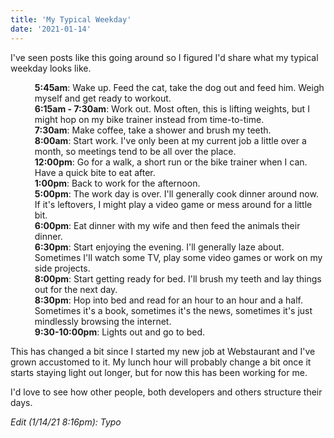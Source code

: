 ```yaml
---
title: 'My Typical Weekday'
date: '2021-01-14'
---
```


I've seen posts like this going around so I figured I'd share what my typical weekday looks like.

<ul style="list-style-type: none; margin-left: 15px;">
    <li><strong class="extra">5:45am</strong>: Wake up. Feed the cat, take the dog out and feed him. Weigh myself and get ready to workout.</li>
    <li><strong class="extra">6:15am - 7:30am</strong>: Work out. Most often, this is lifting weights, but I might hop on my bike trainer instead from time-to-time.</li>
    <li><strong class="extra">7:30am</strong>: Make coffee, take a shower and brush my teeth.</li>
    <li><strong class="extra">8:00am</strong>: Start work. I've only been at my current job a little over a month, so meetings tend to be all over the place.</li>
    <li><strong class="extra">12:00pm</strong>: Go for a walk, a short run or the bike trainer when I can. Have a quick bite to eat after.</li>
    <li><strong class="extra">1:00pm</strong>: Back to work for the afternoon.</li>
    <li><strong class="extra">5:00pm</strong>: The work day is over. I'll generally cook dinner around now. If it's leftovers, I might play a video game or mess around for a little bit.</li>
    <li><strong class="extra">6:00pm</strong>: Eat dinner with my wife and then feed the animals their dinner.</li>
    <li><strong class="extra">6:30pm</strong>: Start enjoying the evening. I'll generally laze about. Sometimes I'll watch some TV, play some video games or work on my side projects.</li>
    <li><strong class="extra">8:00pm</strong>: Start getting ready for bed. I'll brush my teeth and lay things out for the next day.</li>
    <li><strong class="extra">8:30pm</strong>: Hop into bed and read for an hour to an hour and a half. Sometimes it's a book, sometimes it's the news, sometimes it's just mindlessly browsing the internet.</li>
    <li><strong class="extra">9:30-10:00pm</strong>: Lights out and go to bed.</li>
</ul>

This has changed a bit since I started my new job at Webstaurant and I've grown accustomed to it. My lunch hour will probably change a bit once it starts staying light out longer, but for now this has been working for me.

I'd love to see how other people, both developers and others structure their days.

_Edit (1/14/21 8:16pm): Typo_
